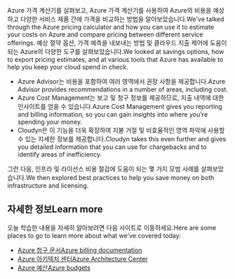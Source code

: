 <span data-ttu-id="9d9be-101">Azure 가격 계산기를 살펴보고, Azure 가격 계산기를 사용하여 Azure의 비용을 예상하고 다양한 서비스 제품 간에 가격을 비교하는 방법을 알아보았습니다.</span><span class="sxs-lookup"><span data-stu-id="9d9be-101">We've talked through the Azure pricing calculator and how you can use it to estimate your costs on Azure and compare pricing between different service offerings.</span></span> <span data-ttu-id="9d9be-102">예상 절약 옵션, 가격 예측을 내보내는 방법 및 클라우드 지출 제어에 도움이 되는 Azure의 다양한 도구를 살펴보았습니다.</span><span class="sxs-lookup"><span data-stu-id="9d9be-102">We looked at savings options, how to export pricing estimates, and at various tools that Azure has available to help you keep your cloud spend in check.</span></span>

- <span data-ttu-id="9d9be-103">Azure Advisor는 비용을 포함하여 여러 영역에서 권장 사항을 제공합니다.</span><span class="sxs-lookup"><span data-stu-id="9d9be-103">Azure Advisor provides recommendations in a number of areas, including cost.</span></span>
- <span data-ttu-id="9d9be-104">Azure Cost Management는 보고 및 청구 정보를 제공하므로, 지출 내역에 대한 인사이트를 얻을 수 있습니다.</span><span class="sxs-lookup"><span data-stu-id="9d9be-104">Azure Cost Management gives you reporting and billing information, so you can gain insights into where you're spending your money.</span></span> 
- <span data-ttu-id="9d9be-105">Cloudyn은 이 기능을 더욱 확장하여 지불 거절 및 비효율적인 영역 파악에 사용할 수 있는 자세한 정보를 제공합니다.</span><span class="sxs-lookup"><span data-stu-id="9d9be-105">Cloudyn takes this even further and gives you detailed information that you can use for chargebacks and to identify areas of inefficiency.</span></span>

<span data-ttu-id="9d9be-106">그런 다음, 인프라 및 라이선스 비용 절감에 도움이 되는 몇 가지 모범 사례를 살펴보았습니다.</span><span class="sxs-lookup"><span data-stu-id="9d9be-106">We then explored best practices to help you save money on both infrastructure and licensing.</span></span>

## <a name="learn-more"></a><span data-ttu-id="9d9be-107">자세한 정보</span><span class="sxs-lookup"><span data-stu-id="9d9be-107">Learn more</span></span>

<span data-ttu-id="9d9be-108">오늘 학습한 내용을 자세히 알아보려면 다음 사이트로 이동하세요.</span><span class="sxs-lookup"><span data-stu-id="9d9be-108">Here are some places to go to learn more about what we've covered today:</span></span>

- [<span data-ttu-id="9d9be-109">Azure 청구 문서</span><span class="sxs-lookup"><span data-stu-id="9d9be-109">Azure billing documentation</span></span>](https://docs.microsoft.com/azure/billing/)
- [<span data-ttu-id="9d9be-110">Azure 아키텍처 센터</span><span class="sxs-lookup"><span data-stu-id="9d9be-110">Azure Architecture Center</span></span>](https://docs.microsoft.com/azure/architecture/)
- [<span data-ttu-id="9d9be-111">Azure 예산</span><span class="sxs-lookup"><span data-stu-id="9d9be-111">Azure budgets</span></span>](https://docs.microsoft.com/azure/billing/billing-cost-management-budget-scenario)



